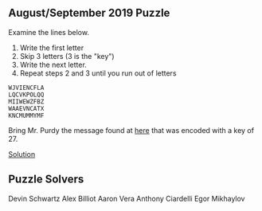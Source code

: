 ## August/September 2019 Puzzle

Examine the lines below. 
1.  Write the first letter
2.  Skip 3 letters (3 is the "key")
3.  Write the next letter.
4.  Repeat steps 2 and 3 until you run out of letters

```
WJVIENCFLA
LQCVKPOLQQ
MIIWEWZFBZ
WAAEVNCATX
KNCMUMMYMF
```
Bring Mr. Purdy the message found at [here](2019_08_09_puzzle.txt)
that was encoded with a key of 27.

[Solution](SOLUTION.md)

## Puzzle Solvers
Devin Schwartz
Alex Billiot
Aaron Vera
Anthony Ciardelli
Egor Mikhaylov
